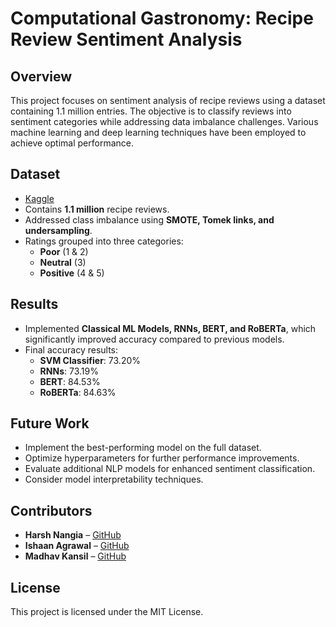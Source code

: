 # Computational Gastronomy: Recipe Review Sentiment Analysis

## Overview
This project focuses on sentiment analysis of recipe reviews using a dataset containing 1.1 million entries. The objective is to classify reviews into sentiment categories while addressing data imbalance challenges. Various machine learning and deep learning techniques have been employed to achieve optimal performance.

## Dataset
-  [Kaggle](https://www.kaggle.com/datasets/shuyangli94/food-com-recipes-and-user-interactions/data) 
- Contains **1.1 million** recipe reviews.
- Addressed class imbalance using **SMOTE, Tomek links, and undersampling**.
- Ratings grouped into three categories:
  - **Poor** (1 & 2)
  - **Neutral** (3)
  - **Positive** (4 & 5)

## Results
- Implemented **Classical ML Models, RNNs, BERT, and RoBERTa**, which significantly improved accuracy compared to previous models.
- Final accuracy results:
  - **SVM Classifier**: 73.20%
  - **RNNs**: 73.19%
  - **BERT**: 84.53%
  - **RoBERTa**: 84.63%

## Future Work
- Implement the best-performing model on the full dataset.
- Optimize hyperparameters for further performance improvements.
- Evaluate additional NLP models for enhanced sentiment classification.
- Consider model interpretability techniques.

## Contributors
- **Harsh Nangia** – [GitHub](https://github.com/hn-iiitd)
- **Ishaan Agrawal** – [GitHub](https://github.com/yourusername)
- **Madhav Kansil** – [GitHub](https://github.com/h13r0ph4nt)

## License
This project is licensed under the MIT License.
